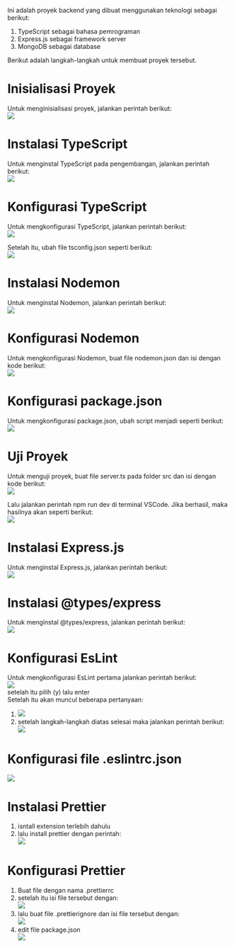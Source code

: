 Ini adalah proyek backend yang dibuat menggunakan teknologi sebagai berikut:

1. TypeScript sebagai bahasa pemrograman
2. Express.js sebagai framework server
3. MongoDB sebagai database

Berikut adalah langkah-langkah untuk membuat proyek tersebut.

# Inisialisasi Proyek

Untuk menginisialisasi proyek, jalankan perintah berikut: <br>
<img src ="./src/assets/imgmd/1.png">

# Instalasi TypeScript

Untuk menginstal TypeScript pada pengembangan, jalankan perintah berikut:<br>
<img src="./src/assets/imgmd/2.png">

# Konfigurasi TypeScript

Untuk mengkonfigurasi TypeScript, jalankan perintah berikut:<br>
<img src="./src/assets/imgmd/3.png">

Setelah itu, ubah file tsconfig.json seperti berikut:<br>
<img src="./src/assets/imgmd/4.png">

# Instalasi Nodemon

Untuk menginstal Nodemon, jalankan perintah berikut:<br>
<img src="./src/assets/imgmd/5.png">

# Konfigurasi Nodemon

Untuk mengkonfigurasi Nodemon, buat file nodemon.json dan isi dengan kode berikut:<br>
<img src="./src/assets/imgmd/6.png">

# Konfigurasi package.json

Untuk mengkonfigurasi package.json, ubah script menjadi seperti berikut:<br>
<img src="./src/assets/imgmd/7.png">

# Uji Proyek

Untuk menguji proyek, buat file server.ts pada folder src dan isi dengan kode berikut:<br>
<img src="./src/assets/imgmd/8.png">

Lalu jalankan perintah npm run dev di terminal VSCode. Jika berhasil, maka hasilnya akan seperti berikut:<br>
<img src="./src/assets/imgmd/9.png">

# Instalasi Express.js

Untuk menginstal Express.js, jalankan perintah berikut:<br>
<img src="./src/assets/imgmd/10.png">

# Instalasi @types/express

Untuk menginstal @types/express, jalankan perintah berikut:<br>
<img src="./src/assets/imgmd/11.png">

# Konfigurasi EsLint

Untuk mengkonfigurasi EsLint pertama jalankan perintah berikut:<br>
<img src="./src/assets/imgmd/12.png"><br>
setelah itu pilih (y) lalu enter <br>
Setelah itu akan muncul beberapa pertanyaan: <br>

1. <img src="./src/assets/imgmd/13.png"> <br>
2. setelah langkah-langkah diatas selesai maka jalankan perintah berikut: <br>
   <img src="./src/assets/imgmd/14.png">

# Konfigurasi file .eslintrc.json <br>

<img src="./src/assets/imgmd/15.png">

# Instalasi Prettier

1. isntall extension terlebih dahulu
2. lalu install prettier dengan perintah: <br>
   <img src="./src/assets/imgmd/16.png">

# Konfigurasi Prettier
1. Buat file dengan nama .prettierrc
2. setelah itu isi file tersebut dengan: <br>
   <img src="./src/assets/imgmd/17.png">
3. lalu buat file .prettierignore dan isi file tersebut dengan: <br>
   <img src="./src/assets/imgmd/18.png">
4. edit file package.json <br>
   <img src="./src/assets/imgmd/19.png">